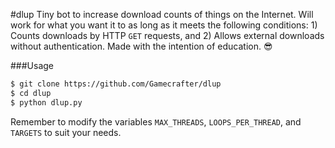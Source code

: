 #dlup
Tiny bot to increase download counts of things on the Internet. Will work for what you want it to as long as it meets the
following conditions: 1) Counts downloads by HTTP `GET` requests, and 2) Allows external downloads without authentication. 
Made with the intention of education. :sunglasses:

###Usage
```sh
$ git clone https://github.com/Gamecrafter/dlup
$ cd dlup
$ python dlup.py
```
Remember to modify the variables `MAX_THREADS`, `LOOPS_PER_THREAD`, and `TARGETS` to suit your needs.
